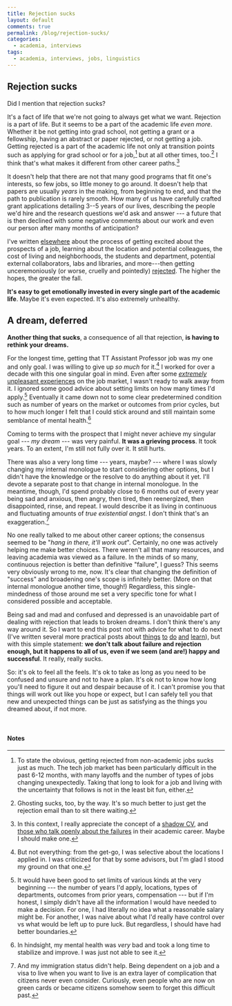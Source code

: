 ```yaml
---
title: Rejection sucks
layout: default
comments: true
permalink: /blog/rejection-sucks/
categories:
  - academia, interviews
tags:
  - academia, interviews, jobs, linguistics
---
```


## Rejection sucks

Did I mention that rejection sucks? 

It's a fact of life that we're not going to always get what we want. Rejection is a part of life. But it seems to be a part of the academic life *even more*. Whether it be not getting into grad school, not getting a grant or a fellowship, having an abstract or paper rejected, or not getting a job. Getting rejected is a part of the academic life not only at transition points such as applying for grad school or for a job,[^4] but at all other times, too.[^7] I think that's what makes it different from other career paths.[^1] 

It doesn't help that there are not that many good programs that fit one's interests, so few jobs, so little money to go around. It doesn't help that papers are usually *years* in the making, from beginning to end, and that the path to publication is rarely smooth. How many of us have carefully crafted grant applications detailing 3--5 years of our lives, describing the people we'd hire and the research questions we'd ask and answer --- a future that is then declined with some negative comments about our work and even our person after many months of anticipation? 

I've written [elsewhere](https://hkotek.com/blog/on-the-emotional-toll-of-the-academic-job-market/) about the process of getting excited about the prospects of a job, learning about the location and potential colleagues, the cost of living and neighborhoods, the students and department, potential external collaborators, labs and libraries, and more---then getting unceremoniously (or worse, cruelly and pointedly) [rejected](https://hkotek.com/blog/my-academic-journey/). The higher the hopes, the greater the fall. 
 
**It's easy to get emotionally invested in every single part of the academic life**. Maybe it's even expected. It's also extremely unhealthy. 


## A dream, deferred

**Another thing that sucks**, a consequence of all that rejection, **is having to rethink your dreams.**

For the longest time, getting that TT Assistant Professor job was my one and only goal. I was willing to give up *so much* for it.[^2] I worked for over a decade with this one singular goal in mind. Even after some [*extremely* unpleasant experiences](https://hkotek.com/blog/on-leaving-academia/) on the job market, I wasn't ready to walk away from it. I ignored some good advice about setting limits on how many times I'd apply.[^3] Eventually it came down not to some clear predetermined condition such as number of years on the market or outcomes from prior cycles, but to how much longer I felt that I could stick around and still maintain some semblance of mental health.[^5] 

Coming to terms with the prospect that I might never achieve my singular goal --- *my dream* --- was very painful. **It was a grieving process**. It took years. To an extent, I'm still not fully over it. It still hurts. 

There was also a very long time --- years, maybe? --- where I was slowly changing my internal monologue to start considering other options, but I didn't have the knowledge or the resolve to do anything about it yet. I'll devote a separate post to that change in internal monologue. In the meantime, though, I'd spend probably close to 6 months out of every year being sad and anxious, then angry, then tired, then reenergized, then disappointed, rinse, and repeat. I would describe it as living in continuous and fluctuating amounts of *true existential angst*. I don't think that's an exaggeration.[^6] 

No one really talked to me about other career options; the consensus seemed to be "*hang in there, it'll work out*". Certainly, no one was actively helping me make better choices. There weren't all that many resources, and leaving academia was viewed as a failure. In the minds of so many, continuous rejection is better than definitive "failure", I guess? This seems very obviously wrong to me, now. It's clear that changing the definition of "success" and broadening one's scope is infinitely better. (More on that internal monologue another time, though!) Regardless, this single-mindedness of those around me set a very specific tone for what I considered possible and acceptable. 

Being sad and mad and confused and depressed is an unavoidable part of dealing with rejection that leads to broken dreams. I don't think there's any way around it. So I want to end this post not with advice for what to do next (I've written several more practical posts about [things](https://hkotek.com/blog/altac-get-started-exploring-options/)  [to](https://hkotek.com/blog/altac-get-started-doing-prep/) [do](https://hkotek.com/blog/altac-transferable_skills/) [and](https://hkotek.com/blog/altac-jobs-for-social-scientists/) [learn](https://hkotek.com/blog/altac-guided-self-reflection/)), but with this simple statement: **we don't talk about failure and rejection enough, but it happens to all of us, even if we seem (and are!) happy and successful**. It really, really sucks. 

So: it's ok to feel all the feels. It's ok to take as long as you need to be confused and unsure and not to have a plan. It's ok not to know how long you'll need to figure it out and despair because of it. I can't promise you that things will work out like you hope or expect, but I can safely tell you that new and unexpected things can be just as satisfying as the things you dreamed about, if not more. 


&nbsp;

#### Notes

[^1]: In this context, I really appreciate the concept of a [shadow CV](https://contemplativemammoth.com/2012/06/08/building-a-shadow-cv/), and [those who talk openly about the failures](https://dynamicecology.wordpress.com/2012/07/10/my-shadow-cv/) in their academic career. Maybe I should make one.
[^2]: But not everything: from the get-go, I was selective about the locations I applied in. I was criticized for that by some advisors, but I'm glad I stood my ground on that one.  
[^3]: It would have been good to set limits of various kinds at the very beginning --- the number of years I'd apply, locations, types of departments, outcomes from prior years, compensation --- but if I'm honest, I simply didn't have all the information I would have needed to make a decision. For one, I had literally no idea what a reasonable salary might be. For another, I was naive about what I'd really have control over vs what would be left up to pure luck. But regardless, I should have had better boundaries. 
[^4]: To state the obvious, getting rejected from non-academic jobs sucks just as much. The tech job market has been particularly difficult in the past 6-12 months, with many layoffs and the number of types of jobs changing unexpectedly. Taking that long to look for a job and living with the uncertainty that follows is not in the least bit fun, either.
[^5]: In hindsight, my mental health was *very* bad and took a long time to stabilize and improve. I was just not able to see it. 
[^6]: And my immigration status didn't help. Being dependent on a job and a visa to live when you want to live is an extra layer of complication that citizens never even consider. Curiously, even people who are now on green cards or became citizens somehow seem to forget this difficult past. 
[^7]: Ghosting sucks, too, by the way. It's so much better to just get the rejection email than to sit there waiting. 

